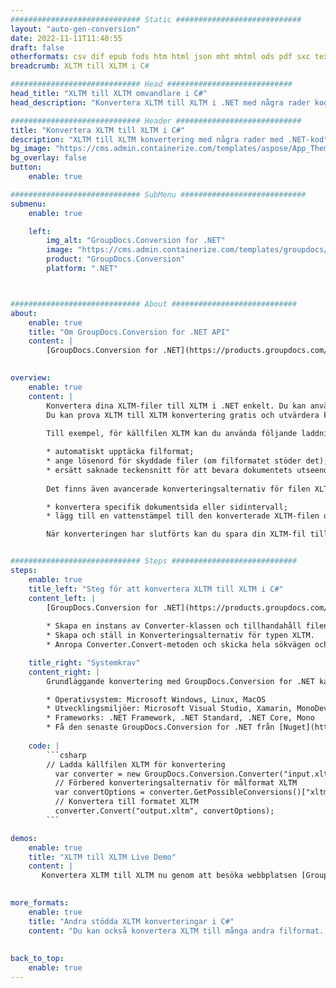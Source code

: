 ```yaml
---
############################# Static ############################
layout: "auto-gen-conversion"
date: 2022-11-11T11:40:55
draft: false
otherformats: csv dif epub fods htm html json mht mhtml ods pdf sxc tex tsv xlam xls xlsb xlsm xlsx xlt xltm xltx xml xps
breadcrumb: XLTM till XLTM i C#

############################# Head ############################
head_title: "XLTM till XLTM omvandlare i C#"
head_description: "Konvertera XLTM till XLTM i .NET med några rader kod. Använd GroupDocs Document Conversion API för att konvertera över 160 filformat."

############################# Header ############################
title: "Konvertera XLTM till XLTM i C#"
description: "XLTM till XLTM konvertering med några rader med .NET-kod"
bg_image: "https://cms.admin.containerize.com/templates/aspose/App_Themes/V3/images/bg/header1.png"
bg_overlay: false
button:
    enable: true

############################# SubMenu ############################
submenu:
    enable: true

    left:
        img_alt: "GroupDocs.Conversion for .NET"
        image: "https://cms.admin.containerize.com/templates/groupdocs/images/product-logos/90x90-noborder/groupdocs-conversion-net.png"
        product: "GroupDocs.Conversion"
        platform: ".NET"



############################# About ############################
about:
    enable: true
    title: "Om GroupDocs.Conversion for .NET API"
    content: |
        [GroupDocs.Conversion for .NET](https://products.groupdocs.com/conversion/net/) kan användas för att konvertera Microsoft Word, Excel, PowerPoint, PDF, Visio och andra format. GroupDocs.Conversion är ett fristående API som är lämpligt för back-end och interna system där hög prestanda krävs. Det beror inte på någon programvara som Microsoft eller Open Office.
    

overview:
    enable: true
    content: |
        Konvertera dina XLTM-filer till XLTM i .NET enkelt. Du kan använda bara ett par C# kodrader i valfri plattform som du vill, som - Windows, Linux, macOS.
        Du kan prova XLTM till XLTM konvertering gratis och utvärdera konverteringsresultatens kvalitet. Tillsammans med enkla filkonverteringsscenarier kan du prova mer avancerade alternativ för att ladda källfilen XLTM och för att spara resultatet XLTM. 
        
        Till exempel, för källfilen XLTM kan du använda följande laddningsalternativ:

        * automatiskt upptäcka filformat;
        * ange lösenord för skyddade filer (om filformatet stöder det);
        * ersätt saknade teckensnitt för att bevara dokumentets utseende.
        
        Det finns även avancerade konverteringsalternativ för filen XLTM:

        * konvertera specifik dokumentsida eller sidintervall;
        * lägg till en vattenstämpel till den konverterade XLTM-filen och många fler.

        När konverteringen har slutförts kan du spara din XLTM-fil till den lokala filsökvägen eller någon tredje parts lagring som FTP, Amazon S3, Google Drive, Dropbox etc. Observera - för att konvertera XLTM till {{ TO}} det finns inget behov av någon ytterligare programvara installerad - som MS Office, Open Office, Adobe Acrobat Reader etc.


############################# Steps ############################
steps:
    enable: true
    title_left: "Steg för att konvertera XLTM till XLTM i C#"
    content_left: |
        [GroupDocs.Conversion for .NET](https://products.groupdocs.com/conversion/net/) gör det enkelt för utvecklare att konvertera en XLTM-fil till XLTM med några rader kod.
        
        * Skapa en instans av Converter-klassen och tillhandahåll filen XLTM med den fullständiga sökvägen
        * Skapa och ställ in Konverteringsalternativ för typen XLTM.
        * Anropa Converter.Convert-metoden och skicka hela sökvägen och formatet (XLTM) som en parameter

    title_right: "Systemkrav"
    content_right: |
        Grundläggande konvertering med GroupDocs.Conversion for .NET kan göras med bara några enkla steg. Våra API:er stöds på alla större plattformar och operativsystem. Innan du kör koden nedan, se till att du har följande förutsättningar installerade på ditt system.

        * Operativsystem: Microsoft Windows, Linux, MacOS
        * Utvecklingsmiljöer: Microsoft Visual Studio, Xamarin, MonoDevelop
        * Frameworks: .NET Framework, .NET Standard, .NET Core, Mono
        * Få den senaste GroupDocs.Conversion for .NET från [Nuget](https://www.nuget.org/packages/groupdocs.conversion)
         
    code: |
        ```csharp    
        // Ladda källfilen XLTM för konvertering
          var converter = new GroupDocs.Conversion.Converter("input.xltm");
          // Förbered konverteringsalternativ för målformat XLTM
          var convertOptions = converter.GetPossibleConversions()["xltm"].ConvertOptions;
          // Konvertera till formatet XLTM
          converter.Convert("output.xltm", convertOptions);
        ```

demos:
    enable: true
    title: "XLTM till XLTM Live Demo"
    content: |
       Konvertera XLTM till XLTM nu genom att besöka webbplatsen [GroupDocs.Conversion App](https://products.groupdocs.app/conversion/family). Onlinedemo har följande fördelar
          

more_formats:
    enable: true
    title: "Andra stödda XLTM konverteringar i C#"
    content: "Du kan också konvertera XLTM till många andra filformat. Se listan nedan."
       
       
back_to_top:
    enable: true
---
```

